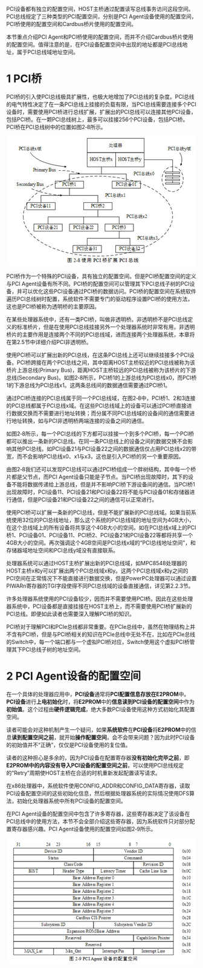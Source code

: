 
PCI设备都有独立的配置空间，HOST主桥通过配置读写总线事务访问这段空间。PCI总线规定了三种类型的PCI配置空间，分别是PCI Agent设备使用的配置空间，PCI桥使用的配置空间和Cardbus桥片使用的配置空间。

本节重点介绍PCI Agent和PCI桥使用的配置空间，而并不介绍Cardbus桥片使用的配置空间。值得注意的是，在PCI设备配置空间中出现的地址都是PCI总线地址，属于PCI总线域地址空间。

# 1 PCI桥

PCI桥的引入使PCI总线极具扩展性，也极大地增加了PCI总线的复杂度。PCI总线的电气特性决定了在一条PCI总线上挂接的负载有限，当PCI总线需要连接多个PCI设备时，需要使用PCI桥进行总线扩展，扩展出的PCI总线可以连接其他PCI设备，包括PCI桥。在一颗PCI总线树上，最多可以挂接256个PCI设备，包括PCI桥。PCI桥在PCI总线树中的位置如图2‑8所示。

![config](./images/2.jpeg)

PCI桥作为一个特殊的PCI设备，具有独立的配置空间。但是PCI桥配置空间的定义与PCI Agent设备有所不同。PCI桥的配置空间可以管理其下PCI总线子树的PCI设备，并可以优化这些PCI设备通过PCI桥的数据访问。PCI桥的配置空间在系统软件遍历PCI总线树时配置，系统软件不需要专门的驱动程序设置PCI桥的使用方法，这也是PCI桥被称为透明桥的主要原因。

在某些处理器系统中，还有一类PCI桥，叫做非透明桥。非透明桥不是PCI总线定义的标准桥片，但是在使用PCI总线挂接另外一个处理器系统时非常有用，非透明桥片的主要作用是连接两个不同的PCI总线域，进而连接两个处理器系统，本章将在第2.5节中详细介绍PCI非透明桥。

使用PCI桥可以扩展出新的PCI总线，在这条PCI总线上还可以继续挂接多个PCI设备。PCI桥跨接在两个PCI总线之间，其中距离HOST主桥较近的PCI总线被称为该桥片上游总线(Primary Bus)，距离HOST主桥较远的PCI总线被称为该桥片的下游总线(Secondary Bus)。如图2‑8所示，PCI桥1的上游总线为PCI总线x0，而PCI桥1的下游总线为PCI总线x1。这两条总线间的数据通信需要通过PCI桥1。

通过PCI桥连接的PCI总线属于同一个PCI总线域，在图2‑8中，PCI桥1、2和3连接的PCI总线都属于PCI总线x域。在这些PCI总线域上的设备可以通过PCI桥直接进行数据交换而不需要进行地址转换；而分属不同PCI总线域的设备间的通信需要进行地址转换，如与PCI非透明桥两端连接的设备之间的通信。

如图2‑8所示，每一个PCI总线的下方都可以挂接一个到多个PCI桥，每一个PCI桥都可以推出一条新的PCI总线。在同一条PCI总线上的设备之间的数据交换不会影响其他PCI总线。如PCI设备21与PCI设备22之间的数据通信仅占用PCI总线x2的带宽，而不会影响PCI总线x0、x1与x3，这也是引入PCI桥的另一个重要原因。

由图2‑8我们还可以发现PCI总线可以通过PCI桥组成一个胖树结构，其中每一个桥片都是父节点，而PCI Agent设备只能是子节点。当PCI桥出现故障时，其下的设备不能将数据传递给上游总线，但是并不影响PCI桥下游设备间的通信。当PCI桥1出现故障时，PCI设备11、PCI设备21和PCI设备22将不能与PCI设备01和存储器进行通信，但是PCI设备21和PCI设备22之间的通信可以正常进行。

使用PCI桥可以扩展一条新的PCI总线，但是不能扩展新的PCI总线域。如果当前系统使用32位的PCI总线地址，那么这个系统的PCI总线域的地址空间为4GB大小，在这个总线域上的所有设备将共享这个4GB大小的空间。如在PCI总线x域上的PCI桥1、PCI设备01、PCI设备11、PCI桥2、PCI设备21和PCI设备22等都将共享一个4GB大小的空间。再次强调这个4GB空间是PCI总线x域的“PCI总线地址空间”，和存储器域地址空间和PCI总线y域没有直接联系。

处理器系统可以通过HOST主桥扩展出新的PCI总线域，如MPC8548处理器的HOST主桥x和y可以扩展出两个PCI总线域x和y。这两个PCI总线域x和y之间的PCI空间在正常情况下不能直接进行数据交换，但是PowerPC处理器可以通过设置PIWARn寄存器的TGI字段使得不同PCI总线域的设备直接通信，详见第2.2.3节。

许多处理器系统使用的PCI设备较少，因而并不需要使用PCI桥。因此在这些处理器系统中，PCI设备都是直接挂接在HOST主桥上，而不需要使用PCI桥扩展新的PCI总线。即便如此读者也需要深入理解PCI桥的知识。

PCI桥对于理解PCI和PCIe总线都非常重要。在PCIe总线中，虽然在物理结构上并不含有PCI桥，但是与PCI桥相关的知识在PCIe总线中无处不在，比如在PCIe总线的Switch中，每一个端口都与一个虚拟PCI桥对应，Switch使用这个虚拟PCI桥管理其下PCI总线子树的地址空间。

# 2 PCI Agent设备的配置空间

在一个具体的处理器应用中，**PCI设备**通常将**PCI配置信息存放在E2PROM**中。**PCI设备**进行**上电初始化**时，将**E2PROM**中的**信息读到PCI设备的配置空间**中作为**初始值**。这个过程由**硬件逻辑完成**，绝大多数PCI设备使用这种方式初始化其配置空间。

读者可能会对这种机制产生一个疑问，如果**系统软件**在**PCI设备**将**E2PROM**中的信息**读到配置空间之前**，就开始**操作配置空间**，会不会带来问题？因为此时PCI设备的初始值并不“正确”，仅仅是PCI设备使用的复位值。

读者的这种担心是多余的，因为PCI设备在配置寄存器**没有初始化完毕之前**，即**E2PROM中的内容没有导入PCI设备的配置空间之前**，可以使用PCI总线规定的“Retry”周期使HOST主桥在合适的时机重新发起配置读写请求。

在x86处理器中，系统软件使用CONFIG_ADDR和CONFIG_DATA寄存器，读取PCI设备配置空间的这些初始化信息，然后根据处理器系统的实际情况使用DFS算法，初始化处理器系统中所有PCI设备的配置空间。

在PCI Agent设备的配置空间中包含了许多寄存器，这些寄存器决定了该设备在PCI总线中的使用方法，本节不会全部介绍这些寄存器，因为系统软件只对部分配置寄存器感兴趣。PCI Agent设备使用的配置空间如图2‑9所示。

![config](./images/3.png)

